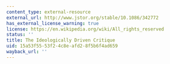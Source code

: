 ```yaml
---
content_type: external-resource
external_url: http://www.jstor.org/stable/10.1086/342772
has_external_license_warning: true
license: https://en.wikipedia.org/wiki/All_rights_reserved
status: ''
title: The Ideologically Driven Critique
uid: 15a53f55-53f2-4c8e-afd2-8f5b6f4ad659
wayback_url: ''
---
```

